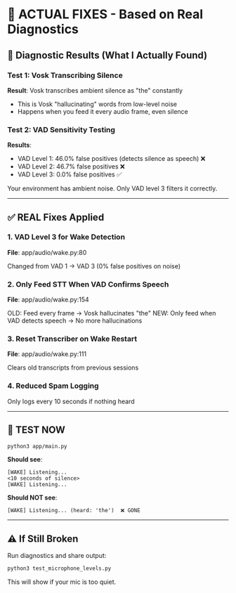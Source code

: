# 🔧 ACTUAL FIXES - Based on Real Diagnostics

## 🔬 Diagnostic Results (What I Actually Found)

### Test 1: Vosk Transcribing Silence
**Result**: Vosk transcribes ambient silence as "the" constantly
- This is Vosk "hallucinating" words from low-level noise
- Happens when you feed it every audio frame, even silence

### Test 2: VAD Sensitivity Testing
**Results**:
- VAD Level 1: 46.0% false positives (detects silence as speech) ❌
- VAD Level 2: 46.7% false positives ❌
- VAD Level 3: 0.0% false positives ✅

Your environment has ambient noise. Only VAD level 3 filters it correctly.

---

## ✅ REAL Fixes Applied

### 1. VAD Level 3 for Wake Detection
**File**: app/audio/wake.py:80

Changed from VAD 1 → VAD 3 (0% false positives on noise)

### 2. Only Feed STT When VAD Confirms Speech
**File**: app/audio/wake.py:154

OLD: Feed every frame → Vosk hallucinates "the"
NEW: Only feed when VAD detects speech → No more hallucinations

### 3. Reset Transcriber on Wake Restart
**File**: app/audio/wake.py:111

Clears old transcripts from previous sessions

### 4. Reduced Spam Logging
Only logs every 10 seconds if nothing heard

---

## 🚀 TEST NOW

```bash
python3 app/main.py
```

**Should see**:
```
[WAKE] Listening...
<10 seconds of silence>
[WAKE] Listening...
```

**Should NOT see**:
```
[WAKE] Listening... (heard: 'the')  ❌ GONE
```

---

## ⚠️ If Still Broken

Run diagnostics and share output:
```bash
python3 test_microphone_levels.py
```

This will show if your mic is too quiet.
